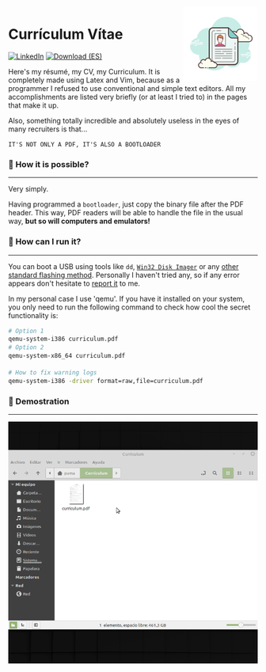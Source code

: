 <img src="https://raw.githubusercontent.com/CosasDePuma/CV/master/.github/readme/logo.png" align="right" width="150">

# Currículum Vítae
[![LinkedIn](https://img.shields.io/badge/kikefontan-blue.svg?style=for-the-badge&logo=linkedin)](https://linkedin.com/in/kikefontan)
[![Download (ES)](https://img.shields.io/badge/download-espa%C3%B1ol-green.svg?style=for-the-badge)](https://github.com/CosasDePuma/CV/releases/download/espa%C3%B1ol/curriculum.pdf)

Here's my résumé, my CV, my Curriculum. It is completely made using Latex and Vim, because as a programmer I refused to use conventional and simple text editors. All my accomplishments are listed very briefly (or at least I tried to) in the pages that make it up.

Also, something totally incredible and absolutely useless in the eyes of many recruiters is that...

    IT'S NOT ONLY A PDF, IT'S ALSO A BOOTLOADER


### 💭 How it is possible?
---
Very simply.

Having programmed a `bootloader`, just copy the binary file after the PDF header. This way, PDF readers will be able to handle the file in the usual way, **but so will computers and emulators!**

### 🏃 How can I run it?
---
You can boot a USB using tools like `dd`, [`Win32 Disk Imager`](https://sourceforge.net/projects/win32diskimager/) or any [other standard flashing method](https://wiki.archlinux.org/index.php/USB_flash_installation_medium_(Espa%C3%B1ol)). Personally I haven't tried any, so if any error appears don't hesitate to [report it](https://github.com/CosasDePuma/CV/issues) to me.

In my personal case I use 'qemu'. If you have it installed on your system, you only need to run the following command to check how cool the secret functionality is:

```sh
# Option 1
qemu-system-i386 curriculum.pdf
# Option 2
qemu-system-x86_64 curriculum.pdf

# How to fix warning logs
qemu-system-i386 -driver format=raw,file=curriculum.pdf
```

### 💾 Demostration
---
![Demo](https://raw.githubusercontent.com/CosasDePuma/CV/master/.github/readme/demo.gif)